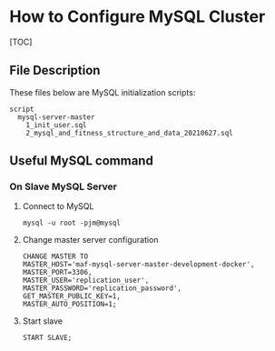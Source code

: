 # How to Configure MySQL Cluster

[TOC]

## File Description

These files below are MySQL initialization scripts:

```
script
  mysql-server-master
    1_init_user.sql
    2_mysql_and_fitness_structure_and_data_20210627.sql
```

## Useful MySQL command

### On Slave MySQL Server

1. Connect to MySQL

   ```mysql
   mysql -u root -pjm@mysql
   ```

2. Change master server configuration

   ```mysql
   CHANGE MASTER TO 
   MASTER_HOST='maf-mysql-server-master-development-docker',
   MASTER_PORT=3306,
   MASTER_USER='replication_user',
   MASTER_PASSWORD='replication_password',
   GET_MASTER_PUBLIC_KEY=1,
   MASTER_AUTO_POSITION=1;
   ```

3. Start slave

   ```mysql
   START SLAVE;
   ```

   


